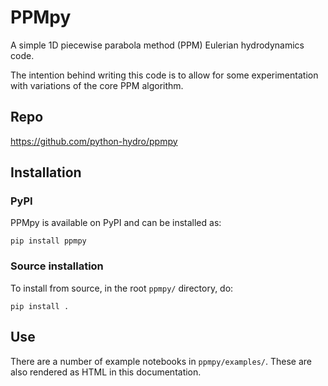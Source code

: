 # PPMpy

A simple 1D piecewise parabola method (PPM) Eulerian hydrodynamics code.

The intention behind writing this code is to allow for some experimentation
with variations of the core PPM algorithm.

## Repo

https://github.com/python-hydro/ppmpy

## Installation

### PyPI

PPMpy is available on PyPI and can be installed as:

```
pip install ppmpy
```

### Source installation

To install from source, in the root `ppmpy/` directory, do:

```
pip install .
```

## Use

There are a number of example notebooks in `ppmpy/examples/`.  These are also
rendered as HTML in this documentation.

